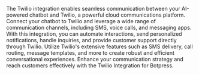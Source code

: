 The Twilio integration enables seamless communication between your AI-powered chatbot and Twilio, a powerful cloud communications platform. Connect your chatbot to Twilio and leverage a wide range of communication channels, including SMS, voice calls, and messaging apps. With this integration, you can automate interactions, send personalized notifications, handle inquiries, and provide customer support directly through Twilio. Utilize Twilio's extensive features such as SMS delivery, call routing, message templates, and more to create robust and efficient conversational experiences. Enhance your communication strategy and reach customers effectively with the Twilio Integration for Botpress.
